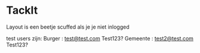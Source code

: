 # TackIt

Layout is een beetje scuffed als je je niet inlogged

test users zijn:
    Burger : test@test.com Test123?
    Gemeente : test2@test.com Test123?
